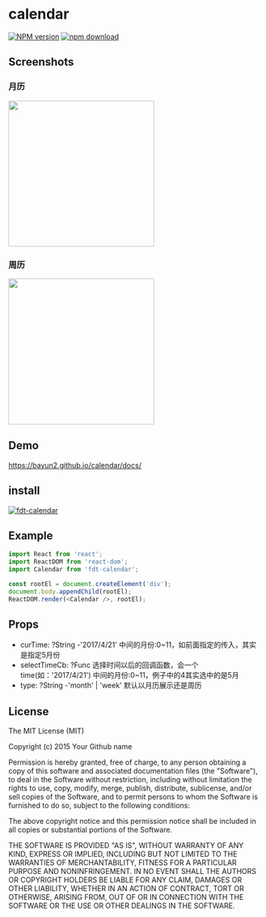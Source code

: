# calendar

[![NPM version][npm-image]][npm-url]
[![npm download][download-image]][download-url]

[npm-image]: http://img.shields.io/npm/v/rc-calendar.svg?style=flat-square
[npm-url]: http://npmjs.org/package/rc-calendar
[download-image]: https://img.shields.io/npm/dm/fdt-calendar.svg?style=flat-square
[download-url]: https://npmjs.org/package/fdt-calendar

## Screenshots

### 月历
<img src="http://img.investmaster.cn/fdt_hz/other_html/Screenshots1.jpg" width="288"/>

### 周历
<img src="http://img.investmaster.cn/fdt_hz/other_html/Screenshots2.png" width="288"/>

## Demo

https://bayun2.github.io/calendar/docs/

## install

[![fdt-calendar](https://nodei.co/npm/fdt-calendar.png)](https://npmjs.org/package/fdt-calendar)

## Example

```javascript
import React from 'react';
import ReactDOM from 'react-dom';
import Calendar from 'fdt-calendar';

const rootEl = document.createElement('div');
document.body.appendChild(rootEl);
ReactDOM.render(<Calendar />, rootEl);

```

## Props
+ curTime: ?String -'2017/4/21' 中间的月份:0~11，如前面指定的传入，其实是指定5月份
+ selectTimeCb: ?Func 选择时间以后的回调函数，会一个time(如：'2017/4/21') 中间的月份:0~11，例子中的4其实选中的是5月
+ type: ?String -'month' | 'week' 默认以月历展示还是周历

## License

The MIT License (MIT)

Copyright (c) 2015 Your Github name

Permission is hereby granted, free of charge, to any person obtaining a copy
of this software and associated documentation files (the "Software"), to deal
in the Software without restriction, including without limitation the rights
to use, copy, modify, merge, publish, distribute, sublicense, and/or sell
copies of the Software, and to permit persons to whom the Software is
furnished to do so, subject to the following conditions:

The above copyright notice and this permission notice shall be included in all
copies or substantial portions of the Software.

THE SOFTWARE IS PROVIDED "AS IS", WITHOUT WARRANTY OF ANY KIND, EXPRESS OR
IMPLIED, INCLUDING BUT NOT LIMITED TO THE WARRANTIES OF MERCHANTABILITY,
FITNESS FOR A PARTICULAR PURPOSE AND NONINFRINGEMENT. IN NO EVENT SHALL THE
AUTHORS OR COPYRIGHT HOLDERS BE LIABLE FOR ANY CLAIM, DAMAGES OR OTHER
LIABILITY, WHETHER IN AN ACTION OF CONTRACT, TORT OR OTHERWISE, ARISING FROM,
OUT OF OR IN CONNECTION WITH THE SOFTWARE OR THE USE OR OTHER DEALINGS IN THE
SOFTWARE.
